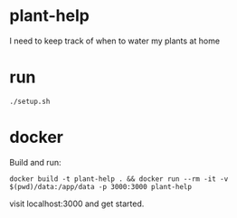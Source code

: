 # plant-help
I need to keep track of when to water my plants at home

# run 

```
./setup.sh
```

# docker

Build and run:

```
docker build -t plant-help . && docker run --rm -it -v $(pwd)/data:/app/data -p 3000:3000 plant-help
```

visit localhost:3000 and get started.
